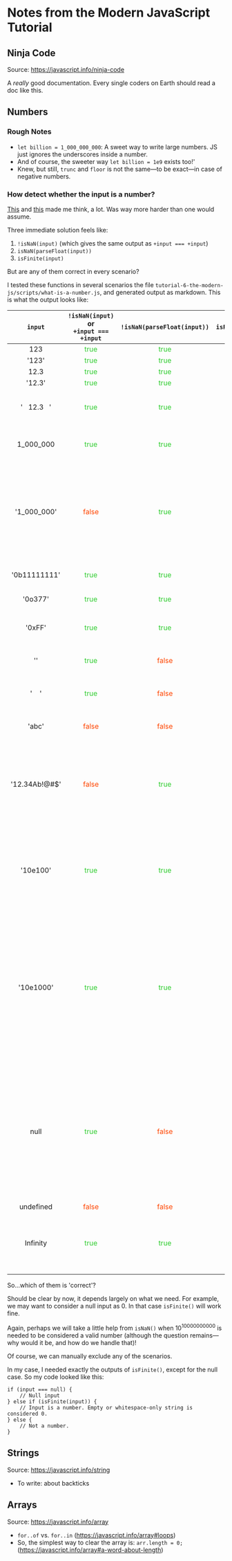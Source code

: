 # Notes from the Modern JavaScript Tutorial


## Ninja Code
Source: https://javascript.info/ninja-code

A *really* good documentation. Every single coders on Earth should read a doc like this.


## Numbers
### Rough Notes
* `let billion = 1_000_000_000`: A sweet way to write large numbers. JS just ignores the underscores inside a number.
* And of course, the sweeter way `let billion = 1e9` exists too!'
* Knew, but still, `trunc` and `floor` is not the same—to be exact—in case of negative numbers.

### How detect whether the input is a number?
[This](https://javascript.info/number#repeat-until-the-input-is-a-number) and [this](https://javascript.info/array#sum-input-numbers) made me think, a lot. Was way more harder than one would assume.

Three immediate solution feels like:
1. `!isNaN(input)` (which gives the same output as `+input === +input`)
2. `isNaN(parseFloat(input))`
3. `isFinite(input)`

But are any of them correct in every scenario?

I tested these functions in several scenarios the file `tutorial-6-the-modern-js/scripts/what-is-a-number.js`, and generated output as markdown. This is what the output looks like:

| `input` | `!isNaN(input)` or <br>`+input === +input` | `!isNaN(parseFloat(input))` | `isFinite(input)` | Comment |
| :---: | :---: | :---: | :---: | :--- |
| 123 | <div style="color:limegreen">true</div> | <div style="color:limegreen">true</div> | <div style="color:limegreen">true</div> ||
| '123' | <div style="color:limegreen">true</div> | <div style="color:limegreen">true</div> | <div style="color:limegreen">true</div> ||
| 12.3 | <div style="color:limegreen">true</div> | <div style="color:limegreen">true</div> | <div style="color:limegreen">true</div> ||
| '12.3' | <div style="color:limegreen">true</div> | <div style="color:limegreen">true</div> | <div style="color:limegreen">true</div> ||
| '&nbsp;&nbsp; 12.3&nbsp;&nbsp; ' | <div style="color:limegreen">true</div> | <div style="color:limegreen">true</div> | <div style="color:limegreen">true</div> | Empty whitespace trimmed, as expected. |
| 1_000_000 | <div style="color:limegreen">true</div> | <div style="color:limegreen">true</div> | <div style="color:limegreen">true</div> | Numeric separator understood, also expected. |
| '1_000_000' | <div style="color:orangered">false</div> | <div style="color:limegreen">true</div> | <div style="color:orangered">false</div> | Surprise! JS just won't parse numeric separator inside a string. For details, check [this](https://github.com/tc39/proposal-numeric-separator/issues/32) issue. (Why then parsing as float worked though? Well, it didn't. 😉) |
| '0b11111111' | <div style="color:limegreen">true</div> | <div style="color:limegreen">true</div> | <div style="color:limegreen">true</div> | Binary form understood, as it should've. |
| '0o377' | <div style="color:limegreen">true</div> | <div style="color:limegreen">true</div> | <div style="color:limegreen">true</div> | Octal form understood too. |
| '0xFF' | <div style="color:limegreen">true</div> | <div style="color:limegreen">true</div> | <div style="color:limegreen">true</div> | Of course hex is understood. Did anybody think otherwise? 😒 |
| '' | <div style="color:limegreen">true</div> | <div style="color:orangered">false</div> | <div style="color:limegreen">true</div> | Should empty string be a number? |
| '&nbsp;&nbsp;&nbsp;&nbsp;' | <div style="color:limegreen">true</div> | <div style="color:orangered">false</div> | <div style="color:limegreen">true</div> | Should a whitespace-only string be a number? |
| 'abc' | <div style="color:orangered">false</div> | <div style="color:orangered">false</div> | <div style="color:orangered">false</div> | Everybody agrees, not a number. |
| '12.34Ab!@#$' | <div style="color:orangered">false</div> | <div style="color:limegreen">true</div> | <div style="color:orangered">false</div> | Ah! Now it's quite understandable what `parseFloat()` does. Not impressive to me, but may come handy in certain cases. |
| '10e100' | <div style="color:limegreen">true</div> | <div style="color:limegreen">true</div> | <div style="color:limegreen">true</div> | 10<sup>100</sup> is a number indeed.<br>**But caution!** It's way greater than the maximum safe integer value 2<sup>53</sup> (about 9×10<sup>15</sup>). Read [this](https://developer.mozilla.org/en-US/docs/Web/JavaScript/Reference/Global_Objects/Number/MAX_SAFE_INTEGER) for details. |
| '10e1000' | <div style="color:limegreen">true</div> | <div style="color:limegreen">true</div> | <div style="color:orangered">false</div> | Say with me, [help!](https://www.youtube.com/watch?v=2Q_ZzBGPdqE) <br>Though not as crazy as it may seem. In JavaScript, a value larger than ~10<sup>308</sup> is rounded to infinity, that's why. <br>And yes, `isNaN()` considers infinity as a number, and `parseFloat()` parses infinity as infinity. |
| null | <div style="color:limegreen">true</div> | <div style="color:orangered">false</div> | <div style="color:limegreen">true</div> | Now this is awkward. In JS, when a conversion is needed, null becomes zero, and we get a finite number. <br>Then why `parseFloat(null)` should return a `NaN` here? Someone please explain this design concept to me. |
| undefined | <div style="color:orangered">false</div> | <div style="color:orangered">false</div> | <div style="color:orangered">false</div> | As expected. |
| Infinity | <div style="color:limegreen">true</div> | <div style="color:limegreen">true</div> | <div style="color:orangered">false</div> | As explained before, `isNaN()` considers infinity as a number, and `parseFloat()` parses infinity as infinity. |

So...which of them is 'correct'?

Should be clear by now, it depends largely on what we need. For example, we may want to consider a null input as 0. In that case `isFinite()` will work fine.

Again, perhaps we will take a little help from `isNaN()` when 10<sup>10000000000</sup> is needed to be considered a valid number (although the question remains—why would it be, and how do we handle that)!

Of course, we can manually exclude any of the scenarios.

In my case, I needed exactly the outputs of `isFinite()`, except for the null case. So my code looked like this:
```
if (input === null) {
	// Null input
} else if (isFinite(input)) {
	// Input is a number. Empty or whitespace-only string is considered 0.
} else {
	// Not a number.
}
```


## Strings
Source: https://javascript.info/string
* To write: about backticks


## Arrays
Source: https://javascript.info/array
* `for..of` vs. `for..in` (https://javascript.info/array#loops)
* So, the simplest way to clear the array is: `arr.length = 0;` (https://javascript.info/array#a-word-about-length)
